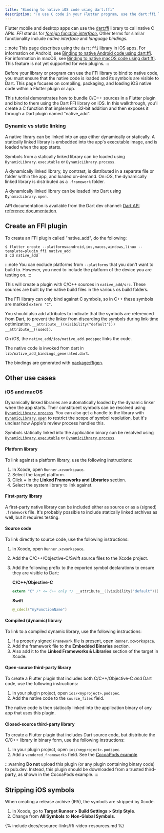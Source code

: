 ```yaml
---
title: "Binding to native iOS code using dart:ffi"
description: "To use C code in your Flutter program, use the dart:ffi library."
---
```


<?code-excerpt path-base="development/platform_integration"?>

Flutter mobile and desktop apps can use the
[dart:ffi][] library to call native C APIs.
_FFI_ stands for [_foreign function interface._][FFI]
Other terms for similar functionality include
_native interface_ and _language bindings._

:::note
  This page describes using the `dart:ffi` library
  in iOS apps. For information on Android, see
  [Binding to native Android code using dart:ffi][android-ffi].
  For information in macOS, see
  [Binding to native macOS code using dart:ffi][macos-ffi].
  This feature is not yet supported for web plugins.
:::

[android-ffi]: /platform-integration/android/c-interop
[macos-ffi]: /platform-integration/macos/c-interop
[dart:ffi]: {{site.dart.api}}/dev/dart-ffi/dart-ffi-library.html
[FFI]: https://en.wikipedia.org/wiki/Foreign_function_interface

Before your library or program can use the FFI library
to bind to native code, you must ensure that the
native code is loaded and its symbols are visible to Dart.
This page focuses on compiling, packaging,
and loading iOS native code within a Flutter plugin or app.

This tutorial demonstrates how to bundle C/C++
sources in a Flutter plugin and bind to them using
the Dart FFI library on iOS.
In this walkthrough, you'll create a C function
that implements 32-bit addition and then
exposes it through a Dart plugin named "native_add".

### Dynamic vs static linking

A native library can be linked into an app either
dynamically or statically. A statically linked library
is embedded into the app's executable image,
and is loaded when the app starts.

Symbols from a statically linked library can be
loaded using `DynamicLibrary.executable` or
`DynamicLibrary.process`.

A dynamically linked library, by contrast, is distributed
in a separate file or folder within the app,
and loaded on-demand. On iOS, the dynamically linked
library is distributed as a `.framework` folder.

A dynamically linked library can be loaded into
Dart using `DynamicLibrary.open`.

API documentation is available from the Dart dev channel:
[Dart API reference documentation][].


[Dart API reference documentation]: {{site.dart.api}}/dev/

## Create an FFI plugin

To create an FFI plugin called "native_add",
do the following:

```console
$ flutter create --platforms=android,ios,macos,windows,linux --template=plugin_ffi native_add
$ cd native_add
```

:::note
  You can exclude platforms from `--platforms` that you don't want
  to build to. However, you need to include the platform of 
  the device you are testing on.
:::

This will create a plugin with C/C++ sources in `native_add/src`.
These sources are built by the native build files in the various
os build folders.

The FFI library can only bind against C symbols,
so in C++ these symbols are marked `extern "C"`.

You should also add attributes to indicate that the
symbols are referenced from Dart,
to prevent the linker from discarding the symbols
during link-time optimization.
`__attribute__((visibility("default"))) __attribute__((used))`.

On iOS, the `native_add/ios/native_add.podspec` links the code.

The native code is invoked from dart in `lib/native_add_bindings_generated.dart`.

The bindings are generated with [package:ffigen]({{site.pub-pkg}}/ffigen).

## Other use cases

### iOS and macOS

Dynamically linked libraries are automatically loaded by
the dynamic linker when the app starts. Their constituent
symbols can be resolved using [`DynamicLibrary.process`][].
You can also get a handle to the library with
[`DynamicLibrary.open`][] to restrict the scope of
symbol resolution, but it's unclear how Apple's
review process handles this.

Symbols statically linked into the application binary
can be resolved using [`DynamicLibrary.executable`][] or
[`DynamicLibrary.process`][].


[`DynamicLibrary.executable`]: {{site.dart.api}}/dev/dart-ffi/DynamicLibrary/DynamicLibrary.executable.html
[`DynamicLibrary.open`]: {{site.dart.api}}/dev/dart-ffi/DynamicLibrary/DynamicLibrary.open.html
[`DynamicLibrary.process`]: {{site.dart.api}}/dev/dart-ffi/DynamicLibrary/DynamicLibrary.process.html

#### Platform library

To link against a platform library,
use the following instructions:

1. In Xcode, open `Runner.xcworkspace`.
1. Select the target platform.
1. Click **+** in the **Linked Frameworks and Libraries**
   section.
1. Select the system library to link against.

#### First-party library

A first-party native library can be included either
as source or as a (signed) `.framework` file.
It's probably possible to include statically linked
archives as well, but it requires testing.

#### Source code

To link directly to source code,
use the following instructions:

 1. In Xcode, open `Runner.xcworkspace`.
 2. Add the C/C++/Objective-C/Swift
    source files to the Xcode project.
 3. Add the following prefix to the
    exported symbol declarations to ensure they
    are visible to Dart:

    **C/C++/Objective-C**

    ```objective-c
    extern "C" /* <= C++ only */ __attribute__((visibility("default"))) __attribute__((used))
    ```

    **Swift**

    ```swift
    @_cdecl("myFunctionName")
    ```

#### Compiled (dynamic) library

To link to a compiled dynamic library,
use the following instructions:

1. If a properly signed `Framework` file is present,
   open `Runner.xcworkspace`.
1. Add the framework file to the **Embedded Binaries**
   section.
1. Also add it to the **Linked Frameworks & Libraries**
   section of the target in Xcode.

#### Open-source third-party library

To create a Flutter plugin that includes both
C/C++/Objective-C _and_ Dart code,
use the following instructions:

1. In your plugin project,
   open `ios/<myproject>.podspec`.
1. Add the native code to the `source_files`
   field.

The native code is then statically linked into
the application binary of any app that uses
this plugin.

#### Closed-source third-party library

To create a Flutter plugin that includes Dart
source code, but distribute the C/C++ library
in binary form, use the following instructions:

1. In your plugin project,
   open `ios/<myproject>.podspec`.
1. Add a `vendored_frameworks` field.
   See the [CocoaPods example][].

:::warning
  **Do not** upload this plugin
  (or any plugin containing binary code) to pub.dev.
  Instead, this plugin should be downloaded
  from a trusted third-party,
  as shown in the CocoaPods example.
:::

[CocoaPods example]: {{site.github}}/CocoaPods/CocoaPods/blob/master/examples/Vendored%20Framework%20Example/Example%20Pods/VendoredFrameworkExample.podspec

## Stripping iOS symbols

When creating a release archive (IPA),
the symbols are stripped by Xcode.

1. In Xcode, go to **Target Runner > Build Settings > Strip Style**.
2. Change from **All Symbols** to **Non-Global Symbols**.

{% include docs/resource-links/ffi-video-resources.md %}